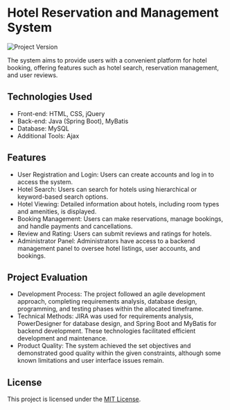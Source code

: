 # Hotel Reservation and Management System

![Project Version](https://img.shields.io/badge/version-2.0-blue.svg)

The system aims to provide users with a convenient platform for hotel booking, offering features such as hotel search, reservation management, and user reviews.

## Technologies Used

- Front-end: HTML, CSS, jQuery
- Back-end: Java (Spring Boot), MyBatis
- Database: MySQL
- Additional Tools: Ajax

## Features

- User Registration and Login: Users can create accounts and log in to access the system.
- Hotel Search: Users can search for hotels using hierarchical or keyword-based search options.
- Hotel Viewing: Detailed information about hotels, including room types and amenities, is displayed.
- Booking Management: Users can make reservations, manage bookings, and handle payments and cancellations.
- Review and Rating: Users can submit reviews and ratings for hotels.
- Administrator Panel: Administrators have access to a backend management panel to oversee hotel listings, user accounts, and bookings.

## Project Evaluation

- Development Process: The project followed an agile development approach, completing requirements analysis, database design, programming, and testing phases within the allocated timeframe.
- Technical Methods: JIRA was used for requirements analysis, PowerDesigner for database design, and Spring Boot and MyBatis for backend development. These technologies facilitated efficient development and maintenance.
- Product Quality: The system achieved the set objectives and demonstrated good quality within the given constraints, although some known limitations and user interface issues remain.


## License

This project is licensed under the [MIT License](LICENSE).
